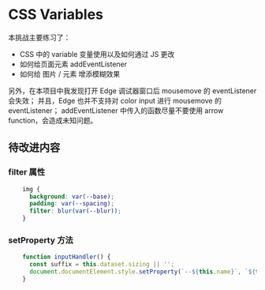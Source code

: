 # CSS Variables

本挑战主要练习了：

- CSS 中的 variable 变量使用以及如何通过 JS 更改
- 如何给页面元素 addEventListener
- 如何给 图片 / 元素 增添模糊效果

另外，在本项目中我发现打开 Edge 调试器窗口后 mousemove 的 eventListener 会失效；
并且，Edge 也并不支持对 color input 进行 mousemove 的 eventListener；
addEventListener 中传入的函数尽量不要使用 arrow function，会造成未知问题。

## 待改进内容

### filter 属性

```css
    img {
      background: var(--base);
      padding: var(--spacing);
      filter: blur(var(--blur));
    }
```

### setProperty 方法

```js
    function inputHandler() {
      const suffix = this.dataset.sizing || '';
      document.documentElement.style.setProperty(`--${this.name}`, `${this.value}` + suffix);
    }
```

